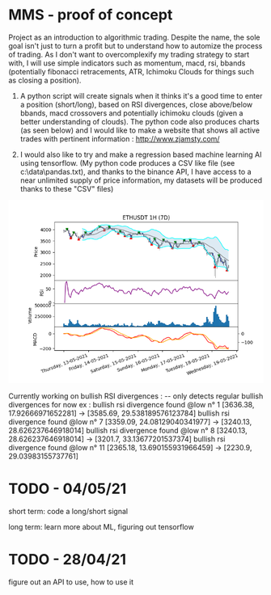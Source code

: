 # MMS - proof of concept
Project as an introduction to algorithmic trading. Despite the name, the sole goal isn't just to turn a profit but to understand how to automize the process of trading.
As I don't want to overcomplexify my trading strategy to start with, I will use simple indicators such as momentum, macd, rsi, bbands (potentially fibonacci
retracements, ATR, Ichimoku Clouds for things such as closing a position). 

1) A python script will create signals when it thinks it's a good time to enter a position (short/long), based on RSI divergences, close above/below bbands, macd crossovers and potentially ichimoku clouds (given a better understanding of clouds).
The python code also produces charts (as seen below) and I would like to make a website that shows all active trades with pertinent information : http://www.zjamsty.com/

2) I would also like to try and make a regression based machine learning AI using tensorflow. (My python code produces a CSV like file (see c:\data\pandas.txt), and thanks to the binance API, I have access to a near unlimited supply of price information, my datasets will be produced thanks to these "CSV" files)

![most recent chart](https://github.com/tindll/mms/blob/main/chart.png)



Currently working on bullish RSI divergences : -- only detects regular bullish divergences for now
ex : bullish rsi divergence found @low n° 1
[3636.38, 17.92666971652281] ->
[3585.69, 29.538189576123784]
bullish rsi divergence found @low n° 7
[3359.09, 24.08129040341977] ->
[3240.13, 28.626237646918014]
bullish rsi divergence found @low n° 8
[3240.13, 28.626237646918014] ->
[3201.7, 33.13677201537374]
bullish rsi divergence found @low n° 11
[2365.18, 13.690155931966459] ->
[2230.9, 29.03983155737761]

# TODO - 04/05/21
short term: code a long/short signal

long term: learn more about ML, figuring out tensorflow

# TODO - 28/04/21
figure out an API to use, how to use it

